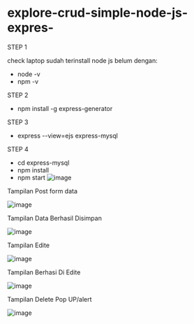 # explore-crud-simple-node-js-expres-


STEP 1 

check laptop sudah terinstall node js belum dengan:
- node -v
- npm -v
  
STEP 2

- npm install -g express-generator

STEP 3

- express --view=ejs express-mysql

STEP 4

- cd express-mysql
- npm install
- npm start
![image](https://github.com/engkoskostaman97/explore-crud-simple-node-js-expres-/assets/110719940/00855e26-9a61-4567-9faf-7096fe7a30b7)

Tampilan Post form data

![image](https://github.com/engkoskostaman97/explore-crud-simple-node-js-expres-/assets/110719940/d2715e8e-f661-49b2-836c-dcf1e88e74a0)

Tampilan Data Berhasil Disimpan 

![image](https://github.com/engkoskostaman97/explore-crud-simple-node-js-expres-/assets/110719940/e4327005-b805-4b61-b038-6fb73a761d86)

Tampilan Edite 

![image](https://github.com/engkoskostaman97/explore-crud-simple-node-js-expres-/assets/110719940/45897326-8ac0-4619-a05f-4a23521cf9f5)

Tampilan Berhasi Di Edite 

![image](https://github.com/engkoskostaman97/explore-crud-simple-node-js-expres-/assets/110719940/7371c70e-9d1d-4e32-8b8d-d26fdd4ab1cf)

Tampilan Delete Pop UP/alert

![image](https://github.com/engkoskostaman97/explore-crud-simple-node-js-expres-/assets/110719940/7c8c586f-c063-48f3-b1ae-f12eb3143297)



